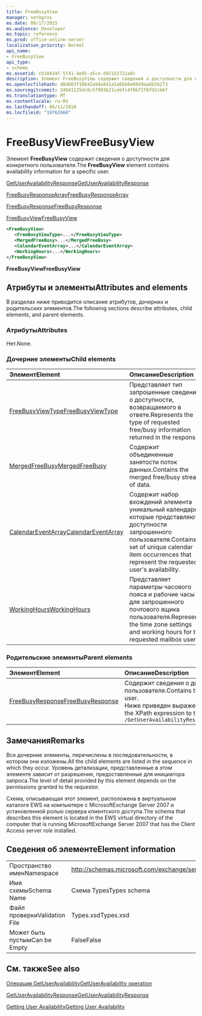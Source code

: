 ```yaml
---
title: FreeBusyView
manager: sethgros
ms.date: 09/17/2015
ms.audience: Developer
ms.topic: reference
ms.prod: office-online-server
localization_priority: Normal
api_name:
- FreeBusyView
api_type:
- schema
ms.assetid: cb18434f-5f41-4e05-a5ce-d921b2721a8c
description: Элемент FreeBusyView содержит сведения о доступности для конкретного пользователя.
ms.openlocfilehash: d0d603f18642a94e841a1a6bb8e8849aa6b5b273
ms.sourcegitcommit: 34041125dc8c5f993b21cebfc4f8b72f0fd2cb6f
ms.translationtype: MT
ms.contentlocale: ru-RU
ms.lasthandoff: 06/11/2018
ms.locfileid: "19762660"
---
```

# <a name="freebusyview"></a><span data-ttu-id="584af-103">FreeBusyView</span><span class="sxs-lookup"><span data-stu-id="584af-103">FreeBusyView</span></span>

<span data-ttu-id="584af-104">Элемент **FreeBusyView** содержит сведения о доступности для конкретного пользователя.</span><span class="sxs-lookup"><span data-stu-id="584af-104">The **FreeBusyView** element contains availability information for a specific user.</span></span> 
  
[<span data-ttu-id="584af-105">GetUserAvailabilityResponse</span><span class="sxs-lookup"><span data-stu-id="584af-105">GetUserAvailabilityResponse</span></span>](getuseravailabilityresponse.md)
  
[<span data-ttu-id="584af-106">FreeBusyResponseArray</span><span class="sxs-lookup"><span data-stu-id="584af-106">FreeBusyResponseArray</span></span>](freebusyresponsearray.md)
  
[<span data-ttu-id="584af-107">FreeBusyResponse</span><span class="sxs-lookup"><span data-stu-id="584af-107">FreeBusyResponse</span></span>](freebusyresponse.md)
  
[<span data-ttu-id="584af-108">FreeBusyView</span><span class="sxs-lookup"><span data-stu-id="584af-108">FreeBusyView</span></span>](freebusyview.md)
  
```xml
<FreeBusyView>
   <FreeBusyViewType>...</FreeBusyViewType>
   <MergedFreeBusy>...</MergedFreeBusy>
   <CalendarEventArray>...</CalendarEventArray>
   <WorkingHours>...</WorkingHours>
</FreeBusyView>
```

 <span data-ttu-id="584af-109">**FreeBusyView**</span><span class="sxs-lookup"><span data-stu-id="584af-109">**FreeBusyView**</span></span>
## <a name="attributes-and-elements"></a><span data-ttu-id="584af-110">Атрибуты и элементы</span><span class="sxs-lookup"><span data-stu-id="584af-110">Attributes and elements</span></span>

<span data-ttu-id="584af-111">В разделах ниже приводится описание атрибутов, дочерних и родительских элементов.</span><span class="sxs-lookup"><span data-stu-id="584af-111">The following sections describe attributes, child elements, and parent elements.</span></span>
  
### <a name="attributes"></a><span data-ttu-id="584af-112">Атрибуты</span><span class="sxs-lookup"><span data-stu-id="584af-112">Attributes</span></span>

<span data-ttu-id="584af-113">Нет.</span><span class="sxs-lookup"><span data-stu-id="584af-113">None.</span></span>
  
### <a name="child-elements"></a><span data-ttu-id="584af-114">Дочерние элементы</span><span class="sxs-lookup"><span data-stu-id="584af-114">Child elements</span></span>

|<span data-ttu-id="584af-115">**Элемент**</span><span class="sxs-lookup"><span data-stu-id="584af-115">**Element**</span></span>|<span data-ttu-id="584af-116">**Описание**</span><span class="sxs-lookup"><span data-stu-id="584af-116">**Description**</span></span>|
|:-----|:-----|
|[<span data-ttu-id="584af-117">FreeBusyViewType</span><span class="sxs-lookup"><span data-stu-id="584af-117">FreeBusyViewType</span></span>](freebusyviewtype.md) <br/> |<span data-ttu-id="584af-118">Представляет тип запрошенные сведения о доступности, возвращаемого в ответе.</span><span class="sxs-lookup"><span data-stu-id="584af-118">Represents the type of requested free/busy information returned in the response.</span></span>  <br/> |
|[<span data-ttu-id="584af-119">MergedFreeBusy</span><span class="sxs-lookup"><span data-stu-id="584af-119">MergedFreeBusy</span></span>](mergedfreebusy.md) <br/> |<span data-ttu-id="584af-120">Содержит объединенные занятости поток данных.</span><span class="sxs-lookup"><span data-stu-id="584af-120">Contains the merged free/busy stream of data.</span></span>  <br/> |
|[<span data-ttu-id="584af-121">CalendarEventArray</span><span class="sxs-lookup"><span data-stu-id="584af-121">CalendarEventArray</span></span>](calendareventarray.md) <br/> |<span data-ttu-id="584af-122">Содержит набор вхождений элемента уникальный календаря, которые представляют доступности запрошенного пользователя.</span><span class="sxs-lookup"><span data-stu-id="584af-122">Contains a set of unique calendar item occurrences that represent the requested user's availability.</span></span>  <br/> |
|[<span data-ttu-id="584af-123">WorkingHours</span><span class="sxs-lookup"><span data-stu-id="584af-123">WorkingHours</span></span>](workinghours-ex15websvcsotherref.md) <br/> |<span data-ttu-id="584af-124">Представляет параметры часового пояса и рабочие часы для запрошенного почтового ящика пользователя.</span><span class="sxs-lookup"><span data-stu-id="584af-124">Represents the time zone settings and working hours for the requested mailbox user.</span></span>  <br/> |
   
### <a name="parent-elements"></a><span data-ttu-id="584af-125">Родительские элементы</span><span class="sxs-lookup"><span data-stu-id="584af-125">Parent elements</span></span>

|<span data-ttu-id="584af-126">**Элемент**</span><span class="sxs-lookup"><span data-stu-id="584af-126">**Element**</span></span>|<span data-ttu-id="584af-127">**Описание**</span><span class="sxs-lookup"><span data-stu-id="584af-127">**Description**</span></span>|
|:-----|:-----|
|[<span data-ttu-id="584af-128">FreeBusyResponse</span><span class="sxs-lookup"><span data-stu-id="584af-128">FreeBusyResponse</span></span>](freebusyresponse.md) <br/> |<span data-ttu-id="584af-129">Содержит сведения о доступности для одного почтового ящика пользователя.</span><span class="sxs-lookup"><span data-stu-id="584af-129">Contains the free/busy information for a single mailbox user.</span></span>  <br/> <span data-ttu-id="584af-130">Ниже приведен выражение XPath для этого элемента.</span><span class="sxs-lookup"><span data-stu-id="584af-130">The following is the XPath expression to this element:</span></span>  <br/>  `/GetUserAvailabilityResponse/FreeBusyResponseArray/FreeBusyResponse` <br/> |
   
## <a name="remarks"></a><span data-ttu-id="584af-131">Замечания</span><span class="sxs-lookup"><span data-stu-id="584af-131">Remarks</span></span>

<span data-ttu-id="584af-132">Все дочерние элементы, перечислены в последовательности, в котором они изложены.</span><span class="sxs-lookup"><span data-stu-id="584af-132">All the child elements are listed in the sequence in which they occur.</span></span> <span data-ttu-id="584af-133">Уровень детализации, представленные в этом элементе зависит от разрешения, предоставленные для инициатора запроса.</span><span class="sxs-lookup"><span data-stu-id="584af-133">The level of detail provided by this element depends on the permissions granted to the requestor.</span></span>
  
<span data-ttu-id="584af-134">Схема, описывающая этот элемент, расположена в виртуальном каталоге EWS на компьютере с MicrosoftExchange Server 2007 и установленной ролью сервера клиентского доступа.</span><span class="sxs-lookup"><span data-stu-id="584af-134">The schema that describes this element is located in the EWS virtual directory of the computer that is running MicrosoftExchange Server 2007 that has the Client Access server role installed.</span></span>
  
## <a name="element-information"></a><span data-ttu-id="584af-135">Сведения об элементе</span><span class="sxs-lookup"><span data-stu-id="584af-135">Element information</span></span>

|||
|:-----|:-----|
|<span data-ttu-id="584af-136">Пространство имен</span><span class="sxs-lookup"><span data-stu-id="584af-136">Namespace</span></span>  <br/> |http://schemas.microsoft.com/exchange/services/2006/types  <br/> |
|<span data-ttu-id="584af-137">Имя схемы</span><span class="sxs-lookup"><span data-stu-id="584af-137">Schema Name</span></span>  <br/> |<span data-ttu-id="584af-138">Схема Types</span><span class="sxs-lookup"><span data-stu-id="584af-138">Types schema</span></span>  <br/> |
|<span data-ttu-id="584af-139">Файл проверки</span><span class="sxs-lookup"><span data-stu-id="584af-139">Validation File</span></span>  <br/> |<span data-ttu-id="584af-140">Types.xsd</span><span class="sxs-lookup"><span data-stu-id="584af-140">Types.xsd</span></span>  <br/> |
|<span data-ttu-id="584af-141">Может быть пустым</span><span class="sxs-lookup"><span data-stu-id="584af-141">Can be Empty</span></span>  <br/> |<span data-ttu-id="584af-142">False</span><span class="sxs-lookup"><span data-stu-id="584af-142">False</span></span>  <br/> |
   
## <a name="see-also"></a><span data-ttu-id="584af-143">См. также</span><span class="sxs-lookup"><span data-stu-id="584af-143">See also</span></span>



[<span data-ttu-id="584af-144">Операция GetUserAvailability</span><span class="sxs-lookup"><span data-stu-id="584af-144">GetUserAvailability operation</span></span>](getuseravailability-operation.md)
  
[<span data-ttu-id="584af-145">GetUserAvailabilityResponse</span><span class="sxs-lookup"><span data-stu-id="584af-145">GetUserAvailabilityResponse</span></span>](getuseravailabilityresponse.md)


[<span data-ttu-id="584af-146">Getting User Availability</span><span class="sxs-lookup"><span data-stu-id="584af-146">Getting User Availability</span></span>](http://msdn.microsoft.com/library/d4133fcb-9b0f-4e6b-aadf-a389da83516a%28Office.15%29.aspx)

